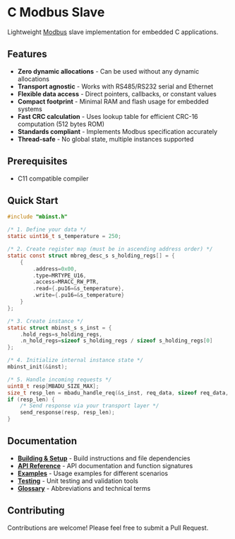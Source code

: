 # C Modbus Slave

Lightweight [Modbus](https://en.wikipedia.org/wiki/Modbus) slave implementation for embedded C applications.

## Features

- **Zero dynamic allocations** - Can be used without any dynamic allocations
- **Transport agnostic** - Works with RS485/RS232 serial and Ethernet
- **Flexible data access** - Direct pointers, callbacks, or constant values
- **Compact footprint** - Minimal RAM and flash usage for embedded systems
- **Fast CRC calculation** - Uses lookup table for efficient CRC-16 computation (512 bytes ROM)
- **Standards compliant** - Implements Modbus specification accurately
- **Thread-safe** - No global state, multiple instances supported

## Prerequisites

- C11 compatible compiler

## Quick Start

```c
#include "mbinst.h"

/* 1. Define your data */
static uint16_t s_temperature = 250;

/* 2. Create register map (must be in ascending address order) */
static const struct mbreg_desc_s s_holding_regs[] = {
    {
        .address=0x00,
        .type=MRTYPE_U16,
        .access=MRACC_RW_PTR,
        .read={.pu16=&s_temperature},
        .write={.pu16=&s_temperature}
    }
};

/* 3. Create instance */
static struct mbinst_s s_inst = {
    .hold_regs=s_holding_regs,
    .n_hold_regs=sizeof s_holding_regs / sizeof s_holding_regs[0]
};

/* 4. Initialize internal instance state */
mbinst_init(&inst);

/* 5. Handle incoming requests */
uint8_t resp[MBADU_SIZE_MAX];
size_t resp_len = mbadu_handle_req(&s_inst, req_data, sizeof req_data, resp);
if (resp_len) {
    /* Send response via your transport layer */
    send_response(resp, resp_len);
}
```

## Documentation

- **[Building & Setup](docs/building.md)** - Build instructions and file dependencies
- **[API Reference](docs/api-reference.md)** - API documentation and function signatures
- **[Examples](docs/examples.md)** - Usage examples for different scenarios
- **[Testing](docs/testing.md)** - Unit testing and validation tools
- **[Glossary](docs/glossary.md)** - Abbreviations and technical terms

## Contributing

Contributions are welcome! Please feel free to submit a Pull Request.
